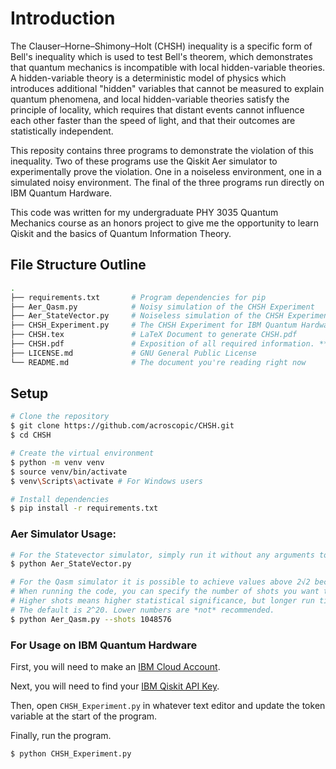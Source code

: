 # Introduction

The Clauser–Horne–Shimony–Holt (CHSH) inequality is a specific form of Bell's inequality which is used to test Bell's theorem, which demonstrates that quantum mechanics is incompatible with local hidden-variable theories. A hidden-variable theory is a deterministic model of physics which introduces additional "hidden" variables that cannot be measured to explain quantum phenomena, and local hidden-variable theories satisfy the principle of locality, which requires that distant events cannot influence each other faster than the speed of light, and that their outcomes are statistically independent.

This reposity contains three programs to demonstrate the violation of this inequality. Two of these programs use the Qiskit Aer simulator to experimentally prove the violation. One in a noiseless environment, one in a simulated noisy environment. The final of the three programs run directly on IBM Quantum Hardware.

This code was written for my undergraduate PHY 3035 Quantum Mechanics course as an honors project to give me the opportunity to learn Qiskit and the basics of Quantum Information Theory.

## File Structure Outline
```bash
.
├── requirements.txt       # Program dependencies for pip
├── Aer_Qasm.py            # Noisy simulation of the CHSH Experiment
├── Aer_StateVector.py     # Noiseless simulation of the CHSH Experiment
├── CHSH_Experiment.py     # The CHSH Experiment for IBM Quantum Hardware
├── CHSH.tex               # LaTeX Document to generate CHSH.pdf  
├── CHSH.pdf               # Exposition of all required information. **READ ME**
├── LICENSE.md             # GNU General Public License
└── README.md              # The document you're reading right now
```

## Setup
```bash
# Clone the repository
$ git clone https://github.com/acroscopic/CHSH.git
$ cd CHSH

# Create the virtual environment
$ python -m venv venv
$ source venv/bin/activate
$ venv\Scripts\activate # For Windows users

# Install dependencies
$ pip install -r requirements.txt
```

### Aer Simulator Usage:
```bash
# For the Statevector simulator, simply run it without any arguments to see the static results
$ python Aer_StateVector.py

# For the Qasm simulator it is possible to achieve values above 2√2 because of the inherent noise
# When running the code, you can specify the number of shots you want to pass
# Higher shots means higher statistical significance, but longer run times
# The default is 2^20. Lower numbers are *not* recommended.
$ python Aer_Qasm.py --shots 1048576 
```

### For Usage on IBM Quantum Hardware

First, you will need to make an [IBM Cloud Account](https://quantum.cloud.ibm.com/registration).

Next, you will need to find your [IBM Qiskit API Key](https://quantum.cloud.ibm.com/).

Then, open `CHSH_Experiment.py` in whatever text editor and update the token variable at the start of the program.

Finally, run the program.

```bash
$ python CHSH_Experiment.py
```
